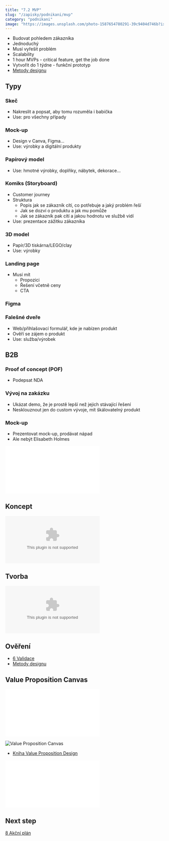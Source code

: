 ```yaml
---
title: "7.2 MVP"
slug: "/zapisky/podnikani/mvp"
category: "podnikani"
image: "https://images.unsplash.com/photo-1587654780291-39c9404d746b?ixlib=rb-1.2.1&ixid=MnwxMjA3fDB8MHxwaG90by1wYWdlfHx8fGVufDB8fHx8&auto=format&fit=crop&w=1170&q=80"
---
```


- Budovat pohledem zákazníka
- Jednoduchý
- Musí vyřešit problém
- Scalability
- 1 hour MVPs - critical feature, get the job done
- Vytvořit do 1 týdne - funkční prototyp
- [Metody designu](Metody_designu.md##Návrh_řešení)

## Typy
### Skeč
- Nakreslit a popsat, aby tomu rozuměla i babička
- Use: pro všechny případy

### Mock-up
- Design v Canva, Figma...
- Use: výrobky a digitální produkty

### Papírový model
- Use: hmotné výrobky, doplňky, nábytek, dekorace...

### Komiks (Storyboard)
- Customer journey
- Struktura
	- Popis jak se zákazník cítí, co potřebuje a jaký problém řeší
	- Jak se dozví o produktu a jak mu pomůže
	- Jak se zákazník pak cítí a jakou hodnotu ve službě vidí
- Use: prezentace zážitku zákazníka

### 3D model
- Papír/3D tiskárna/LEGO/clay
- Use: výrobky

### Landing page
- Musí mít
	- Propozici
	- Řešení včetně ceny
	- CTA

### Figma

### Falešné dveře
- Web/přihlašovací formulář, kde je nabízen produkt
- Ověří se zájem o produkt
- Use: služba/výrobek

## B2B
### Proof of concept (POF)
- Podepsat NDA

### Vývoj na zakázku
- Ukázat demo, že je prostě lepší než jejich stávající řešení
- Nesklouznout jen do custom vývoje, mít škálovatelný produkt

### Mock-up
- Prezentovat mock-up, prodávat nápad
- Ale nebýt Elisabeth Holmes

![MVP](../../@Assets/Podnikání/mvp/MVP.pdf)

## Koncept

![MVP Koncept](../../@Assets/Podnikání/mvp/MVP_Koncept.docx)

## Tvorba

![MVP Tvorba](../../@Assets/Podnikání/mvp/MVP_Tvorba.docx)

## Ověření
- [6 Validace](6_Validace.md##Validace_MVP)
- [Metody designu](Metody_designu.md##Testování)


## Value Proposition Canvas

![Value Propostion Canvas](../../@Assets/Podnikání/mvp/Value_Propostion_Canvas.pdf)

![Value Proposition Canvas](../../@Assets/Podnikání/plan/Value_Proposition_Canvas.png)

- [Kniha Value Proposition Design](../../Knihy.md#Value_Proposition_Design)

![Problém a hodnota](../../@Assets/Podnikání/mvp/Problém_a_hodnota.pdf)

## Next step
[8 Akční plán](8_Akční_plán.md)